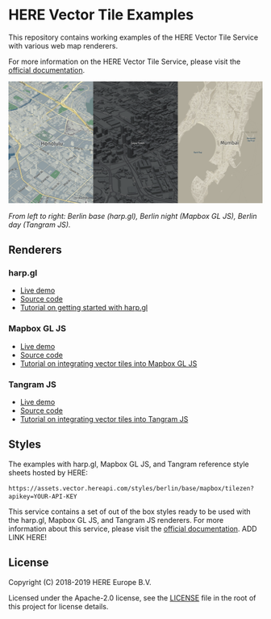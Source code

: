 # HERE Vector Tile Examples

This repository contains working examples of the HERE Vector Tile Service with various web map renderers.

For more information on the HERE Vector Tile Service, please visit the [official documentation](https://developer.here.com/documentation/vector-tile-api/dev_guide/index.html).

![triple map view](maps.png)

_From left to right: Berlin base (harp.gl), Berlin night (Mapbox GL JS), Berlin day (Tangram JS)._

## Renderers

### harp.gl

* [Live demo](https://heremaps.github.io/here-vector-tile-examples/harp.gl)
* [Source code](./harp.gl/index.html)
* [Tutorial on getting started with harp.gl](https://developer.here.com/tutorials/harpgl)

### Mapbox GL JS

* [Live demo](https://heremaps.github.io/here-vector-tile-examples/mapbox)
* [Source code](./mapbox/index.html)
* [Tutorial on integrating vector tiles into Mapbox GL JS](https://developer.here.com/tutorials/vector-tile-mapbox)

### Tangram JS

* [Live demo](https://heremaps.github.io/here-vector-tile-examples/tangram)
* [Source code](./tangram/index.html)
* [Tutorial on integrating vector tiles into Tangram JS](https://developer.here.com/tutorials/vector-tile-tangram)

## Styles 

The examples with harp.gl, Mapbox GL JS, and Tangram reference style sheets hosted by HERE:

```
https://assets.vector.hereapi.com/styles/berlin/base/mapbox/tilezen?apikey=YOUR-API-KEY
```

This service contains a set of out of the box styles ready to be used with the harp.gl, Mapbox GL JS, and Tangram JS renderers. For more information about this service, please visit the [official documentation](). ADD LINK HERE!


## License

Copyright (C) 2018-2019 HERE Europe B.V.

Licensed under the Apache-2.0 license, see the [LICENSE](./LICENSE) file in the root of this project for license details.
